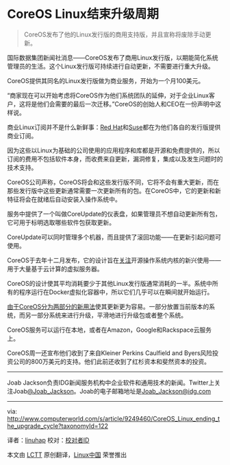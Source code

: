 CoreOS Linux结束升级周期
================================================================================
> CoreOS发布了他的Linux发行版的商用支持版，并且宣称将废除手动更新。

国际数据集团新闻社消息——CoreOS发布了商用Linux发行版，以期能简化系统管理员的生活。这个Linux发行版可持续进行自动更新，不需要进行重大升级。

CoreOS提供其同名的Linux发行版做为商业服务，开始为一个月100美元。

“商家现在可以开始考虑将CoreOS作为他们系统团队的延伸，对于企业Linux客户，这将是他们会需要的最后一次迁移。”CoreOS的创始人和CEO在一份声明中这样说。

商业Linux订阅并不是什么新鲜事：[Red Hat][2]和[Suse][3]都在为他们各自的发行版提供商业订阅。

因为这些以Linux为基础的公司使用的应用程序和库都是开源和免费提供的，所以订阅的费用不包括软件本身，而收费来自更新，漏洞修复，集成以及发生问题时的技术支持。

CoreOS公司声称，CoreOS将会和这些发行版不同，它将不会有重大更新，而在那些发行版中这些更新通常需要一次更新所有的包。在CoreOS中，它的更新和新特征将会在就绪后自动安装入操作系统中。

服务中提供了一个叫做CoreUpdate的仪表盘，如果管理员不想自动更新所有包，它可用于标明选取哪些软件包获取更新。

CoreUpdate可以同时管理多个机器，而且提供了滚回功能——在更新引起问题可使用。

CoreOS于去年十二月发布，它的设计旨在[关注][4]开源操作系统内核的新兴使用——用于大量基于云计算的虚拟服务器。

CoreOS的设计使其平均消耗要少于其他Linux发行版通常消耗的一半。系统中所有的程序运行在Docker虚拟化容器中，所以它们几乎可以在瞬间就开始运行。

[由于CoreOS分为两部分的新用法][5]使其更新更为容易。一部分放置当前版本的系统，而另一部分系统来进行升级，平滑地进行升级包或者整个系统。

CoreOS服务可以运行在本地，或者在Amazon，Google和Rackspace云服务上。

CoreOS周一还宣布他们收到了来自Kleiner Perkins Caulfield and Byers风险投资公司的800万美元的支持。他们此前还收到了红杉资本和斐然资本的投资。

----------

Joab Jackson负责IDG新闻服务机构中企业软件和通用技术的新闻。Twitter上关注Joab[@Joab_Jackson][6]。Joab的电子邮箱地址是[Joab_Jackson@idg.com][7]


--------------------------------------------------------------------------------

via: http://www.computerworld.com/s/article/9249460/CoreOS_Linux_ending_the_upgrade_cycle?taxonomyId=122

译者：[linuhap](https://github.com/linuhap) 校对：[校对者ID](https://github.com/校对者ID)

本文由 [LCTT](https://github.com/LCTT/TranslateProject) 原创翻译，[Linux中国](http://linux.cn/) 荣誉推出

[1]:https://coreos.com/products/managed-linux/plans/
[2]:http://www.redhat.com/about/subscription/
[3]:https://www.suse.com/support/programs/subscriptions/
[4]:http://www.networkworld.com/article/2177120/cloud-computing/coreos-linux-distro-lands-on-the-google-cloud-platform.html
[5]:https://coreos.com/using-coreos/updates/
[6]:http://twitter.com/Joab_Jackson
[7]:Joab_Jackson@idg.com
